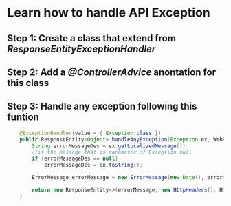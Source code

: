 # Learn how to handle API Exception

## Step 1: Create a class that extend from *ResponseEntityExceptionHandler*
## Step 2: Add a *@ControllerAdvice* anontation for this class
## Step 3: Handle any exception following this funtion
```java
    @ExceptionHandler(value = { Exception.class })
    public ResponseEntity<Object> handleAnyException(Exception ex, WebRequest request) {
        String errorMessageDes = ex.getLocalizedMessage();
        //if the message that is parameter of Exception null
        if (errorMessageDes == null)
            errorMessageDes = ex.toString();

        ErrorMessage errorMessage = new ErrorMessage(new Date(), errorMessageDes);

        return new ResponseEntity<>(errorMessage, new HttpHeaders(), HttpStatus.INTERNAL_SERVER_ERROR);
    }
```
